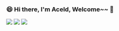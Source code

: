 ### 😄 Hi there, I'm Aceld, Welcome~~ 👋

<!--
**fivezjd/fivezjd** is a ✨ _special_ ✨ repository because its `README.md` (this file) appears on your GitHub profile.

Here are some ideas to get you started:

- 🔭 I’m currently working on ...
- 🌱 I’m currently learning ...
- 👯 I’m looking to collaborate on ...
- 🤔 I’m looking for help with ...
- 💬 Ask me about ...
- 📫 How to reach me: ...
- 😄 Pronouns: ...
- ⚡ Fun fact: ...
-->

![](https://github-profile-summary-cards.vercel.app/api/cards/profile-details?username=fivezjd&theme=github)
![](https://github-profile-summary-cards.vercel.app/api/cards/repos-per-language?username=fivezjd&theme=github)
![](https://github-profile-summary-cards.vercel.app/api/cards/stats?username=fivezjd&theme=github)
